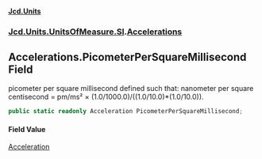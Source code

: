 #### [Jcd.Units](index 'index')
### [Jcd.Units.UnitsOfMeasure.SI](Jcd.Units.UnitsOfMeasure.SI 'Jcd.Units.UnitsOfMeasure.SI').[Accelerations](Accelerations 'Jcd.Units.UnitsOfMeasure.SI.Accelerations')

## Accelerations.PicometerPerSquareMillisecond Field

picometer per square millisecond defined such that: nanometer per square centisecond = pm/ms² ×
(1.0/1000.0)/((1.0/10.0)*(1.0/10.0)).

```csharp
public static readonly Acceleration PicometerPerSquareMillisecond;
```

#### Field Value
[Acceleration](Acceleration 'Jcd.Units.UnitTypes.Acceleration')